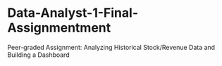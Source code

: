 # Data-Analyst-1-Final-Assignmentment
Peer-graded Assignment: Analyzing Historical Stock/Revenue Data and Building a Dashboard

